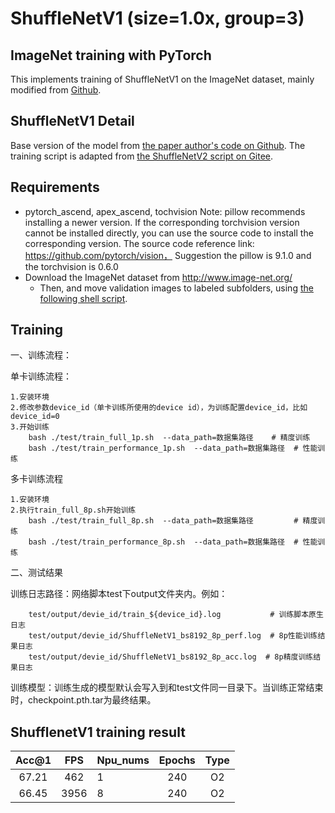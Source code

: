 # ShuffleNetV1 (size=1.0x, group=3)

## ImageNet training with PyTorch

This implements training of ShuffleNetV1 on the ImageNet dataset, mainly modified from [Github](https://github.com/pytorch/examples/tree/master/imagenet).

## ShuffleNetV1 Detail

Base version of the model from [the paper author's code on Github](https://github.com/megvii-model/ShuffleNet-Series/tree/master/ShuffleNetV1).
The training script is adapted from [the ShuffleNetV2 script on Gitee](https://gitee.com/ascend/modelzoo/tree/master/built-in/PyTorch/Official/cv/image_classification/Shufflenetv2_for_PyTorch).

## Requirements

- pytorch_ascend, apex_ascend, tochvision
  Note: pillow recommends installing a newer version. If the corresponding torchvision version cannot be installed directly, you can use the source code to install the corresponding version. The source code reference link: https://github.com/pytorch/vision，
Suggestion the pillow is 9.1.0 and the torchvision is 0.6.0
- Download the ImageNet dataset from http://www.image-net.org/
    - Then, and move validation images to labeled subfolders, using [the following shell script](https://raw.githubusercontent.com/soumith/imagenetloader.torch/master/valprep.sh).

## Training
一、训练流程：
        
单卡训练流程：

    1.安装环境
    2.修改参数device_id（单卡训练所使用的device id），为训练配置device_id，比如device_id=0
    3.开始训练
        bash ./test/train_full_1p.sh  --data_path=数据集路径    # 精度训练
        bash ./test/train_performance_1p.sh  --data_path=数据集路径  # 性能训练


多卡训练流程

    1.安装环境
    2.执行train_full_8p.sh开始训练
        bash ./test/train_full_8p.sh  --data_path=数据集路径         # 精度训练
        bash ./test/train_performance_8p.sh  --data_path=数据集路径  # 性能训练
            
二、测试结果
    
训练日志路径：网络脚本test下output文件夹内。例如：

        test/output/devie_id/train_${device_id}.log           # 训练脚本原生日志
        test/output/devie_id/ShuffleNetV1_bs8192_8p_perf.log  # 8p性能训练结果日志
        test/output/devie_id/ShuffleNetV1_bs8192_8p_acc.log  # 8p精度训练结果日志

训练模型：训练生成的模型默认会写入到和test文件同一目录下。当训练正常结束时，checkpoint.pth.tar为最终结果。


## ShufflenetV1 training result

| Acc@1    | FPS       | Npu_nums| Epochs   | Type     |
| :------: | :------:  | :------ | :------: | :------: |
| 67.21    | 462       | 1       | 240      | O2       |
| 66.45    | 3956      | 8       | 240      | O2       |
